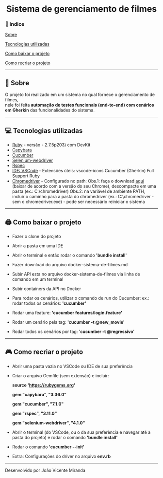 <h1 align="center">Sistema de gerenciamento de filmes</h1>

### 📌 Indice

[Sobre](#🔎-sobre)

[Tecnologias utilizadas](#💻-tecnologias-utilizadas)

[Como baixar o projeto](#🖨-como-baixar-o-projeto)

[Como recriar o projeto](#🎮-como-recriar-o-projeto)

---

## 🔎 Sobre

O projeto foi realizado em um sistema no qual fornece o gerenciamento de filmes,   
nele foi feita **automação de testes funcionais (end-to-end) com cenários em Gherkin** das funcionalidades do sistema.

---

## 💻 Tecnologias utilizadas
- [Ruby](https://rubyinstaller.org/downloads/) - versão - 2.7.5p203) com DevKit
- [Capybara](https://github.com/teamcapybara/capybara) 
- [Cucumber](https://cucumber.io/)
- [Selenium-webdriver](https://www.selenium.dev/documentation/webdriver/)
- [Rspec](https://rspec.info/)
- [IDE: VSCode](https://code.visualstudio.com/) - Extensões úteis: vscode-icons Cucumber (Gherkin) Full Support Ruby
- [Chromedriver](https://chromedriver.chromium.org/downloads) - Configurado no path: 
Obs.1: faça o download [aqui](https://chromedriver.chromium.org/downloads) (baixar de acordo com a versão do seu Chrome), descompacte em uma pasta (ex.: C:\chromedriver) Obs.2: na variável de ambiente PATH, incluir o caminho para a pasta do chromedriver (ex.: C:\chromedriver - sem o chromedriver.exe) - pode ser necessário reiniciar o sistema
---

## 🖨 Como baixar o projeto

- Fazer o clone do projeto

- Abrir a pasta em uma IDE

- Abrir o terminal e então rodar o comando **'bundle install'**

- Fazer download do arquivo docker-sistema-de-filmes.md

- Subir API esta no arquivo docker-sistema-de-filmes via linha de comando em um terminal

- Subir containers da API no Docker

- Para rodar os cenários, utilizar o comando de run do Cucumber: ex.:
 rodar todos os cenários: **'cucumber'**

- Rodar uma feature: **'cucumber features/login.feature'**

- Rodar um cenário pela tag: **'cucumber -t @new_movie'**

- Rodar todos os cenários por tag: '**cucumber -t @regressivo**'
---

## 🎮 Como recriar o projeto

- Abrir uma pasta vazia no VSCode ou IDE de sua preferência

- Criar o arquivo Gemfile (sem extensão) e incluir:

    **source 'https://rubygems.org'**

    **gem "capybara", "3.36.0"** 

    **gem "cucumber", "7.1.0"** 

    **gem "rspec", "3.11.0"** 

    **gem "selenium-webdriver", "4.1.0"**

- Abrir o terminal (do VSCode, ou o da sua preferência e navegar até a pasta do projeto) e rodar o comando **'bundle install'**

- Rodar o comando **'cucumber --init'**

- Extra:
Configurações do driver no arquivo **env.rb**

---
Desenvolvido por João Vicente Miranda
